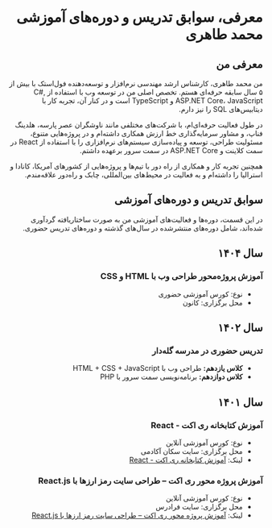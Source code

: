 <div dir="rtl">

# معرفی، سوابق تدریس و دوره‌های آموزشی محمد طاهری

## معرفی من

من محمد طاهری، کارشناس ارشد مهندسی نرم‌افزار و توسعه‌دهنده فول‌استک با بیش از ۵ سال سابقه حرفه‌ای هستم. تخصص اصلی من در توسعه وب با استفاده از C#, ASP.NET Core، JavaScript و TypeScript است و در کنار آن، تجربه کار با دیتابیس‌های SQL را نیز دارم.

در طول فعالیت حرفه‌ای‌ام، با شرکت‌های مختلفی مانند ناوشگران عصر پارسه، هلدینگ فناپ، و مشاور سرمایه‌گذاری خط ارزش همکاری داشته‌ام و در پروژه‌هایی متنوع، مسئولیت طراحی، توسعه و پیاده‌سازی سیستم‌های نرم‌افزاری را با استفاده از React در سمت کلاینت و ASP.NET Core در سمت سرور برعهده داشتم.

همچنین تجربه کار و همکاری از راه دور با تیم‌ها و پروژه‌هایی از کشورهای آمریکا، کانادا و استرالیا را داشته‌ام و به فعالیت در محیط‌های بین‌المللی، چابک و راه‌دور علاقه‌مندم.

## سوابق تدریس و دوره‌های آموزشی

در این قسمت، دوره‌ها و فعالیت‌های آموزشی من به صورت ساختاریافته گردآوری شده‌اند، شامل دوره‌های منتشرشده در سال‌های گذشته و دوره‌های تدریس حضوری.

## سال ۱۴۰۴

### آموزش پروژه‌محور طراحی وب با HTML و CSS

- نوع: کورس آموزشی حضوری
- محل برگزاری:   کانون

## سال ۱۴۰۲

### تدریس حضوری در مدرسه گله‌دار

- **کلاس یازدهم:** طراحی وب با HTML + CSS + JavaScript
- **کلاس دوازدهم:** برنامه‌نویسی سمت سرور با PHP

## سال ۱۴۰۱

### آموزش کتابخانه ری اکت - React

- نوع: کورس آموزشی آنلاین
- محل برگزاری: سایت سکان آکادمی
- لینک: [آموزش کتابخانه ری اکت - React](https://sokanacademy.com/academy/courses/%D8%A2%D9%85%D9%88%D8%B2%D8%B4-%DA%A9%D8%A7%D9%85%D9%84-react)

### آموزش پروژه محور ری اکت – طراحی سایت رمز ارزها با React.js

- نوع: کورس آموزشی آنلاین
- محل برگزاری: سایت فرادرس
- لینک: [آموزش پروژه محور ری اکت – طراحی سایت رمز ارزها با React.js](https://faradars.org/courses/cryptocurrencies-website-design-using-react-technology-fvwr0103)

</div>
